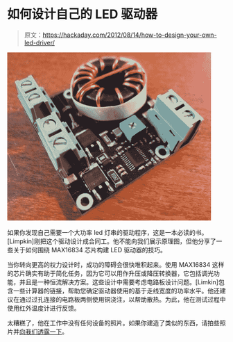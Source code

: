 # 如何设计自己的 LED 驱动器

> 原文：<https://hackaday.com/2012/08/14/how-to-design-your-own-led-driver/>

![](img/cd9c26b6d7bb7fc6845644ff5ae36962.png "LED-driver-board")

如果你发现自己需要一个大功率 led 灯串的驱动程序，这是一本必读的书。[Limpkin]刚把这个驱动设计成合同工。他不能向我们展示原理图，但他分享了一些关于如何围绕 MAX16834 芯片构建 LED 驱动器的技巧。

当你转向更高的权力设计时，成功的障碍会很快堆积起来。使用 MAX16834 这样的芯片确实有助于简化任务，因为它可以用作升压或降压转换器，它包括调光功能，并且是一种恒流解决方案。这些设计中需要考虑电路板设计问题。[Limkin]包含一些计算器的链接，帮助您确定驱动器使用的基于走线宽度的功率水平。他还建议在通过过孔连接的电路板两侧使用铜浇注，以帮助散热。为此，他在测试过程中使用红外温度计进行反馈。

太糟糕了，他在工作中没有任何设备的照片。如果你建造了类似的东西，请拍些照片并[向我们透露一下](http://hackaday.com/contact-hack-a-day/)。